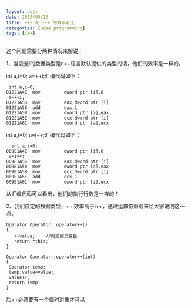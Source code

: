 ```yaml
---
layout: post
date: 2015/05/13
title: ++i 和 i++ 的效率对比
categories: [Base programming]
tags: [C++]
---
```



这个问题需要分两种情况来解说：

1、当变量i的数据类型是c++语言默认提供的类型的话，他们的效率是一样的。
<!--more-->
int a,i=0;     a=++i;汇编代码如下：

	 int a,i=0;
	01221A4E  mov         dword ptr [i],0 
	 a=++i;
	01221A55  mov         eax,dword ptr [i] 
	01221A58  add         eax,1 
	01221A5B  mov         dword ptr [i],eax 
	01221A5E  mov         ecx,dword ptr [i] 
	01221A61  mov         dword ptr [a],ecx

int a,i=0;     a=i++;汇编代码如下：

	  int a,i=0;
	009E1A4E  mov         dword ptr [i],0 
	 a=i++;
	009E1A55  mov         eax,dword ptr [i] 
	009E1A58  mov         dword ptr [a],eax 
	009E1A5B  mov         ecx,dword ptr [i] 
	009E1A5E  add         ecx,1 
	009E1A61  mov         dword ptr [i],ecx

从汇编代码可以看出，他们的执行行数是一样的！ 

 2、我们自定的数据类型，++i效率高于i++，通过运算符重载来给大家说明这一点。

	Operator Operator::operator++()
	{
	   ++value;    //内部成员变量
	   return *this;
	}

	Operator Operator::operator++(int)
	{
	 Operator temp;
	 temp.value=value;
	 value++;
	 return temp;
	}

后++必须要有一个临时对象才可以